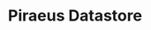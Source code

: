 ---
title: "Piraeus Datastore"
description: 'HA Datastore for Kubernetes'
info: [{
  subtitle: 'High Available',
  desc: 'Supports 1/2/3 replica numbers for persistent volumes. Piraeus place the replicas intelligently across the nodes to balance the workload.',
  imgUrl: '/img/kube/high-available.png',
}, {
  subtitle: 'Linux Native',
  desc: 'DRBD, as the core component, has been a part of Linux kernel for 10 years. LVM, as the backend, is also a Linux cornerstone. There is no un-battle-tested new stack in data plane.',
  imgUrl: '/img/kube/linux-native.png',
}, {
  subtitle: 'Simple',
  desc: 'Manages data accessibility and availability without the need to integrate a complex storage API. All the configurations are explicit and human-readable.',
  imgUrl: '/img/kube/simple.png',
}, {
  subtitle: 'High Performance',
  desc: 'DRBD-9 has great data replication efficiency. It provides synchronous,semi-synchronous and asynchronous replication schemes, and also supports RDMA for high-speed across-node connection.',
  imgUrl: '/img/kube/high-performance.png',
}, {
  subtitle: 'Cloud Agnostic',
  desc: 'Piraeus can run on all kinds of storage medium: RAID, SAN, NAS or EBS. It unifies storage system across different clouds, both public and private.',
  imgUrl: '/img/kube/cloud-agnostic.png',
}, {
  subtitle: 'Secure',
  desc: 'Fully supports OpenSSL encryption and LDAP authentication. Also provides data encryption at DRBD level. Integrates secret-key management with KVDB, AWS-KMS and Azure Key-Vault.',
  imgUrl: '/img/kube/secure.png',
}]
firstBtnName: 'Katacoda (coming soon)'
firstBtnUrl: 'https://www.katacoda.com/piraeus'
secondBtnName: 'View on Github'
secondBtnUrl: 'https://github.com/piraeusdatastore'
btnHint: '100% Open Source, 100% Cloud Native'
hintWatermarkUrl: '/img/kube/k8s-logo.jpg'
hintBtnName: 'DEPLOY'
hintBtnUrl: 'https://github.com/alexzhc/piraeus-appliance/blob/master/README.md'
hintInfo: '$ kubectl apply -f https://raw.githubusercontent.com/alexzhc/piraeus-appliance/master/deploy/piraeus.yaml'
hintInfoUrl: 'https://raw.githubusercontent.com/alexzhc/piraeus-appliance/master/deploy/piraeus.yaml'
linbitUrl: 'https://www.linbit.com/en/'
daocloudUrl: 'https://www.daocloud.io/'
---